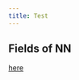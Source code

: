 ```yaml
---
title: Test
---
```


## Fields of NN 

 
 

   
[here](./Natural%20Language%20Processing/Introduction.md)     
